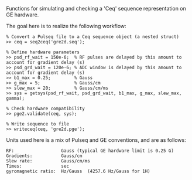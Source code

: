 Functions for simulating and checking a 'Ceq' sequence representation on GE hardware.

The goal here is to realize the following workflow:
```
% Convert a Pulseq file to a Ceq sequence object (a nested struct)
>> ceq = seq2ceq('gre2d.seq');

% Define hardware parameters
>> psd_rf_wait = 150e-6;  % RF pulses are delayed by this amount to account for gradient delay (s)
>> psd_grd_wait = 120e-6; % ADC window is delayed by this amount to account for gradient delay (s)
>> b1_max = 0.25;         % Gauss
>> g_max = 5;             % Gauss/cm
>> slew_max = 20;         % Gauss/cm/ms
>> sys = getsys(psd_rf_wait, psd_grd_wait, b1_max, g_max, slew_max, gamma);

% Check hardware compatibility
>> pge2.validate(ceq, sys);

% Write sequence to file
>> writeceq(ceq, 'gre2d.pge');
```

Units used here is a mix of Pulseq and GE conventions, and are as follows:
```
RF:                  Gauss (typical GE hardware limit is 0.25 G)
Gradients:           Gauss/cm    
Slew rate:           Gauss/cm/ms
Times:               sec
gyromagnetic ratio:  Hz/Gauss  (4257.6 Hz/Gauss for 1H)
```
